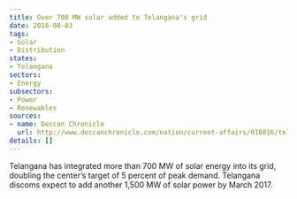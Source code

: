 ```yaml
---
title: Over 700 MW solar added to Telangana's grid
date: 2016-08-03
tags:
- Solar
- Distribution
states:
- Telangana
sectors:
- Energy
subsectors:
- Power
- Renewables
sources:
- name: Deccan Chronicle
  url: http://www.deccanchronicle.com/nation/current-affairs/010816/telangana-beats-solar-power-target.html
details: []
---
```


Telangana has integrated more than 700 MW of solar energy into its grid, doubling the center’s target of 5 percent of peak demand. Telangana discoms expect to add another 1,500 MW of solar power by March 2017.
